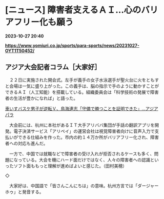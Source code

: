 # [ニュース] 障害者支えるＡＩ…心のバリアフリー化も願う

**2023-10-27 20:40**

**https://www.yomiuri.co.jp/sports/para-sports/news/20231027-OYT1T50452/**

アジア大会記者コラム［大家好］
---------------

　２２日に実施された開会式。左手が義手の女子水泳選手が聖火台に火をともすと会場は一気に盛り上がった。この義手は、脳の指示で手のように動かすことができるＡＩ（人工知能）を搭載している。組織委員会は「科学技術の発展で障害者の生活が豊かになれば」と語った。

[車いすバスケ男子が逆転Ｖ、鳥海連志「守備で勝つことを証明できた」…アジアパラ](https://www.yomiuri.co.jp/sports/para-sports/news/20231027-OYT1T50455/)

　大会前には、杭州に本社があるＩＴ大手アリババ集団が手話の翻訳アプリを開発。電子決済サービス「アリペイ」の運営会社は視覚障害者向けに音声入力で支払いができる仕組みを作った。市内の約１４万か所がバリアフリー化され、障害者への対応も進んだ。

　一方で、中国では就職などで障害者の受け入れが拒否されるケースも多く、問題になっている。大会を機にハード面だけではなく、人々の障害者への認識といったソフト面ももっと理解が進めばよいと感じた。（田村美穂）

◇

　大家好は、中国語で「皆さんこんにちは」の意味。杭州方言では「ダージャーホゥ」と発音する。